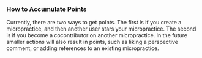 ### How to Accumulate Points

Currently, there are two ways to get points. The first is if you create a micropractice, and then another user stars your micropractice. The second is if you become a cocontributor on another micropractice. In the future smaller actions will also result in points, such as liking a perspective comment, or adding references to an existing micropractice.
